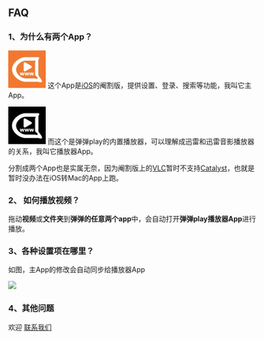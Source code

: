 ## FAQ
### 1、为什么有两个App？

![](2.jpg) 这个App是[iOS](http://www.dandanplay.com/)的阉割版，提供设置、登录、搜索等功能，我叫它主App。

![](3.jpg) 而这个是弹弹play的内置播放器，可以理解成迅雷和迅雷音影播放器的关系，我叫它播放器App。

分割成两个App也是实属无奈，因为阉割版上的[VLC](https://code.videolan.org/videolan/VLCKit)暂时不支持[Catalyst](https://code.videolan.org/videolan/VLCKit/issues/278)，也就是暂时没办法在iOS转Mac的App上跑。

### 2、 如何播放视频？

拖动**视频**或**文件夹**到**弹弹的任意两个app**中，会自动打开**弹弹play播放器App**进行播放。

### 3、各种设置项在哪里？
如图，主App的修改会自动同步给播放器App

![](1.gif)

### 4、其他问题
欢迎 [联系我们](http://www.dandanplay.com/contact.html)

